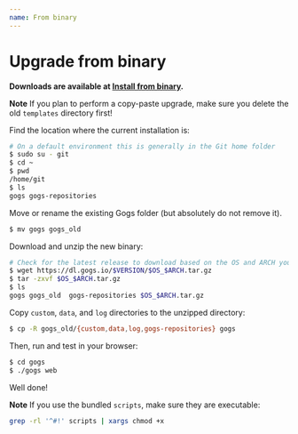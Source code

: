 ```yaml
---
name: From binary
---
```


# Upgrade from binary

**Downloads are available at [Install from binary](/docs/installation/install_from_binary).**

**Note** If you plan to perform a copy-paste upgrade, make sure you delete the old `templates` directory first!

Find the location where the current installation is:

```bash
# On a default environment this is generally in the Git home folder
$ sudo su - git
$ cd ~
$ pwd
/home/git
$ ls
gogs gogs-repositories
```

Move or rename the existing Gogs folder (but absolutely do not remove it).

```bash
$ mv gogs gogs_old
```

Download and unzip the new binary:

```bash
# Check for the latest release to download based on the OS and ARCH you are running
$ wget https://dl.gogs.io/$VERSION/$OS_$ARCH.tar.gz
$ tar -zxvf $OS_$ARCH.tar.gz
$ ls
gogs gogs_old  gogs-repositories $OS_$ARCH.tar.gz
```

Copy `custom`, `data`, and `log` directories to the unzipped directory:

```bash
$ cp -R gogs_old/{custom,data,log,gogs-repositories} gogs
```

Then, run and test in your browser:

```bash
$ cd gogs
$ ./gogs web
```

Well done!

**Note** If you use the bundled `scripts`, make sure they are executable:

```bash
grep -rl '^#!' scripts | xargs chmod +x
```
